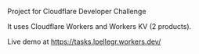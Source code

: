 Project for Cloudflare Developer Challenge

It uses Cloudflare Workers and Workers KV (2 products).

Live demo at https://tasks.lpellegr.workers.dev/
